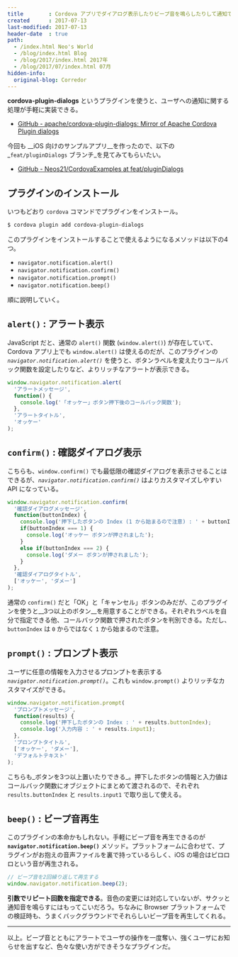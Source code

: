 ```yaml
---
title        : Cordova アプリでダイアログ表示したりビープ音を鳴らしたりして通知できる「cordova-plugin-dialogs」
created      : 2017-07-13
last-modified: 2017-07-13
header-date  : true
path:
  - /index.html Neo's World
  - /blog/index.html Blog
  - /blog/2017/index.html 2017年
  - /blog/2017/07/index.html 07月
hidden-info:
  original-blog: Corredor
---
```


__cordova-plugin-dialogs__ というプラグインを使うと、ユーザへの通知に関する処理が手軽に実装できる。

- [GitHub - apache/cordova-plugin-dialogs: Mirror of Apache Cordova Plugin dialogs](https://github.com/apache/cordova-plugin-dialogs)

今回も __iOS 向けのサンプルアプリ__を作ったので、以下の _`feat/pluginDialogs` ブランチ_を見てみてもらいたい。

- [GitHub - Neos21/CordovaExamples at feat/pluginDialogs](https://github.com/Neos21/example-cordova/tree/feat/pluginDialogs)

## プラグインのインストール

いつもどおり `cordova` コマンドでプラグインをインストール。

```bash
$ cordova plugin add cordova-plugin-dialogs
```

このプラグインをインストールすることで使えるようになるメソッドは以下の4つ。

- `navigator.notification.alert()`
- `navigator.notification.confirm()`
- `navigator.notification.prompt()`
- `navigator.notification.beep()`

順に説明していく。

## `alert()` : アラート表示

JavaScript だと、通常の `alert()` 関数 (`window.alert()`) が存在していて、Cordova アプリ上でも `window.alert()` は使えるのだが、このプラグインの _`navigator.notification.alert()`_ を使うと、ボタンラベルを変えたりコールバック関数を設定したりなど、よりリッチなアラートが表示できる。

```javascript
window.navigator.notification.alert(
  'アラートメッセージ',
  function() {
    console.log('「オッケー」ボタン押下後のコールバック関数');
  },
  'アラートタイトル',
  'オッケー'
);
```

## `confirm()` : 確認ダイアログ表示

こちらも、`window.confirm()` でも最低限の確認ダイアログを表示させることはできるが、_`navigator.notification.confirm()`_ はよりカスタマイズしやすい API になっている。

```javascript
window.navigator.notification.confirm(
  '確認ダイアログメッセージ',
  function(buttonIndex) {
    console.log('押下したボタンの Index (1 から始まるので注意) : ' + buttonIndex);
    if(buttonIndex === 1) {
      console.log('オッケー ボタンが押されました');
    }
    else if(buttonIndex === 2) {
      console.log('ダメー ボタンが押されました');
    }
  },
  '確認ダイアログタイトル',
  ['オッケー', 'ダメー']
);
```

通常の `confirm()` だと「OK」と「キャンセル」ボタンのみだが、このプラグインを使うと__3つ以上のボタン__を用意することができる。それぞれラベルを自分で指定できる他、コールバック関数で押されたボタンを判別できる。ただし、`buttonIndex` は `0` からではなく `1` から始まるので注意。

## `prompt()` : プロンプト表示

ユーザに任意の情報を入力させるプロンプトを表示する _`navigator.notification.prompt()`_。これも `window.prompt()` よりリッチなカスタマイズができる。

```javascript
window.navigator.notification.prompt(
  'プロンプトメッセージ',
  function(results) {
    console.log('押下したボタンの Index : ' + results.buttonIndex);
    console.log('入力内容 : ' + results.input1);
  },
  'プロンプトタイトル',
  ['オッケー', 'ダメー'],
  'デフォルトテキスト'
);
```

こちらも_ボタンを3つ以上置いたりできる_。押下したボタンの情報と入力値はコールバック関数にオブジェクトにまとめて渡されるので、それぞれ `results.buttonIndex` と `results.input1` で取り出して使える。

## `beep()` : ビープ音再生

このプラグインの本命かもしれない。手軽にビープ音を再生できるのが __`navigator.notification.beep()`__ メソッド。プラットフォームに合わせて、プラグインがお抱えの音声ファイルを裏で持っているらしく、iOS の場合はピロロロという音が再生される。

```javascript
// ビープ音を2回繰り返して再生する
window.navigator.notification.beep(2);
```

__引数でリピート回数を指定できる__。音色の変更には対応していないが、サクッと通知音を鳴らすにはもってこいだろう。ちなみに Browser プラットフォームでの検証時も、うまくバックグラウンドでそれらしいビープ音を再生してくれる。

---

以上。ビープ音とともにアラートでユーザの操作を一度奪い、強くユーザにお知らせを出すなど、色々な使い方ができそうなプラグインだ。
